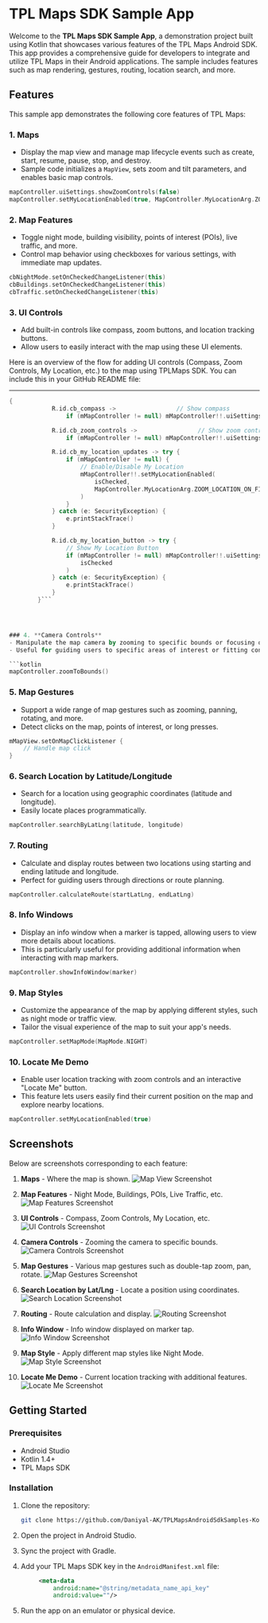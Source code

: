 # TPL Maps SDK Sample App

Welcome to the **TPL Maps SDK Sample App**, a demonstration project built using Kotlin that showcases various features of the TPL Maps Android SDK. This app provides a comprehensive guide for developers to integrate and utilize TPL Maps in their Android applications. The sample includes features such as map rendering, gestures, routing, location search, and more.

## Features

This sample app demonstrates the following core features of TPL Maps:

### 1. **Maps** 
- Display the map view and manage map lifecycle events such as create, start, resume, pause, stop, and destroy.
- Sample code initializes a `MapView`, sets zoom and tilt parameters, and enables basic map controls.

```kotlin
mapController.uiSettings.showZoomControls(false)
mapController.setMyLocationEnabled(true, MapController.MyLocationArg.ZOOM_LOCATION_ON_FIRST_FIX)
```

### 2. **Map Features**
- Toggle night mode, building visibility, points of interest (POIs), live traffic, and more.
- Control map behavior using checkboxes for various settings, with immediate map updates.

```kotlin
cbNightMode.setOnCheckedChangeListener(this)
cbBuildings.setOnCheckedChangeListener(this)
cbTraffic.setOnCheckedChangeListener(this)
```

### 3. **UI Controls**
- Add built-in controls like compass, zoom buttons, and location tracking buttons.
- Allow users to easily interact with the map using these UI elements.

Here is an overview of the flow for adding UI controls (Compass, Zoom Controls, My Location, etc.) to the map using TPLMaps SDK. You can include this in your GitHub README file:

---

```kotlin
{
            R.id.cb_compass ->                 // Show compass
                if (mMapController != null) mMapController!!.uiSettings.showCompass(isChecked)

            R.id.cb_zoom_controls ->                 // Show zoom controls
                if (mMapController != null) mMapController!!.uiSettings.showZoomControls(isChecked)

            R.id.cb_my_location_updates -> try {
                if (mMapController != null) {
                    // Enable/Disable My Location
                    mMapController!!.setMyLocationEnabled(
                        isChecked,
                        MapController.MyLocationArg.ZOOM_LOCATION_ON_FIRST_FIX
                    )
                }
            } catch (e: SecurityException) {
                e.printStackTrace()
            }

            R.id.cb_my_location_button -> try {
                // Show My Location Button
                if (mMapController != null) mMapController!!.uiSettings.showMyLocationButton(
                    isChecked
                )
            } catch (e: SecurityException) {
                e.printStackTrace()
            }
        }```




### 4. **Camera Controls**
- Manipulate the map camera by zooming to specific bounds or focusing on a location.
- Useful for guiding users to specific areas of interest or fitting content within the viewport.

```kotlin
mapController.zoomToBounds()
```

### 5. **Map Gestures**
- Support a wide range of map gestures such as zooming, panning, rotating, and more.
- Detect clicks on the map, points of interest, or long presses.

```kotlin
mMapView.setOnMapClickListener {
    // Handle map click
}
```

### 6. **Search Location by Latitude/Longitude**
- Search for a location using geographic coordinates (latitude and longitude).
- Easily locate places programmatically.

```kotlin
mapController.searchByLatLng(latitude, longitude)
```

### 7. **Routing**
- Calculate and display routes between two locations using starting and ending latitude and longitude.
- Perfect for guiding users through directions or route planning.

```kotlin
mapController.calculateRoute(startLatLng, endLatLng)
```

### 8. **Info Windows**
- Display an info window when a marker is tapped, allowing users to view more details about locations.
- This is particularly useful for providing additional information when interacting with map markers.

```kotlin
mapController.showInfoWindow(marker)
```

### 9. **Map Styles**
- Customize the appearance of the map by applying different styles, such as night mode or traffic view.
- Tailor the visual experience of the map to suit your app's needs.

```kotlin
mapController.setMapMode(MapMode.NIGHT)
```

### 10. **Locate Me Demo**
- Enable user location tracking with zoom controls and an interactive "Locate Me" button.
- This feature lets users easily find their current position on the map and explore nearby locations.

```kotlin
mapController.setMyLocationEnabled(true)
```

## Screenshots

Below are screenshots corresponding to each feature:

1. **Maps** - Where the map is shown.
   ![Map View Screenshot](path_to_screenshot)

2. **Map Features** - Night Mode, Buildings, POIs, Live Traffic, etc.
   ![Map Features Screenshot](path_to_screenshot)

3. **UI Controls** - Compass, Zoom Controls, My Location, etc.
   ![UI Controls Screenshot](path_to_screenshot)

4. **Camera Controls** - Zooming the camera to specific bounds.
   ![Camera Controls Screenshot](path_to_screenshot)

5. **Map Gestures** - Various map gestures such as double-tap zoom, pan, rotate.
   ![Map Gestures Screenshot](path_to_screenshot)

6. **Search Location by Lat/Lng** - Locate a position using coordinates.
   ![Search Location Screenshot](path_to_screenshot)

7. **Routing** - Route calculation and display.
   ![Routing Screenshot](path_to_screenshot)

8. **Info Window** - Info window displayed on marker tap.
   ![Info Window Screenshot](path_to_screenshot)

9. **Map Style** - Apply different map styles like Night Mode.
   ![Map Style Screenshot](path_to_screenshot)

10. **Locate Me Demo** - Current location tracking with additional features.
    ![Locate Me Screenshot](path_to_screenshot)

## Getting Started

### Prerequisites

- Android Studio
- Kotlin 1.4+
- TPL Maps SDK

### Installation

1. Clone the repository:
   ```bash
   git clone https://github.com/Daniyal-AK/TPLMapsAndroidSdkSamples-Kotlin.git
   ```

2. Open the project in Android Studio.

3. Sync the project with Gradle.

4. Add your TPL Maps SDK key in the `AndroidManifest.xml` file:
   ```xml
        <meta-data
            android:name="@string/metadata_name_api_key"
            android:value=""/>
   ```

5. Run the app on an emulator or physical device.



